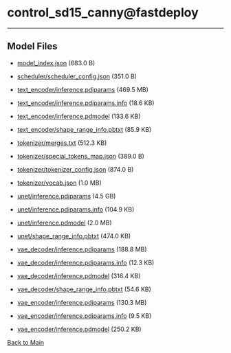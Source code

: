 
# control_sd15_canny@fastdeploy
---



## Model Files

- [model_index.json](https://paddlenlp.bj.bcebos.com/models/community/takuma104/control_sd15_canny@fastdeploy/model_index.json) (683.0 B)

- [scheduler/scheduler_config.json](https://paddlenlp.bj.bcebos.com/models/community/takuma104/control_sd15_canny@fastdeploy/scheduler/scheduler_config.json) (351.0 B)

- [text_encoder/inference.pdiparams](https://paddlenlp.bj.bcebos.com/models/community/takuma104/control_sd15_canny@fastdeploy/text_encoder/inference.pdiparams) (469.5 MB)

- [text_encoder/inference.pdiparams.info](https://paddlenlp.bj.bcebos.com/models/community/takuma104/control_sd15_canny@fastdeploy/text_encoder/inference.pdiparams.info) (18.6 KB)

- [text_encoder/inference.pdmodel](https://paddlenlp.bj.bcebos.com/models/community/takuma104/control_sd15_canny@fastdeploy/text_encoder/inference.pdmodel) (133.6 KB)

- [text_encoder/shape_range_info.pbtxt](https://paddlenlp.bj.bcebos.com/models/community/takuma104/control_sd15_canny@fastdeploy/text_encoder/shape_range_info.pbtxt) (85.9 KB)

- [tokenizer/merges.txt](https://paddlenlp.bj.bcebos.com/models/community/takuma104/control_sd15_canny@fastdeploy/tokenizer/merges.txt) (512.3 KB)

- [tokenizer/special_tokens_map.json](https://paddlenlp.bj.bcebos.com/models/community/takuma104/control_sd15_canny@fastdeploy/tokenizer/special_tokens_map.json) (389.0 B)

- [tokenizer/tokenizer_config.json](https://paddlenlp.bj.bcebos.com/models/community/takuma104/control_sd15_canny@fastdeploy/tokenizer/tokenizer_config.json) (874.0 B)

- [tokenizer/vocab.json](https://paddlenlp.bj.bcebos.com/models/community/takuma104/control_sd15_canny@fastdeploy/tokenizer/vocab.json) (1.0 MB)

- [unet/inference.pdiparams](https://paddlenlp.bj.bcebos.com/models/community/takuma104/control_sd15_canny@fastdeploy/unet/inference.pdiparams) (4.5 GB)

- [unet/inference.pdiparams.info](https://paddlenlp.bj.bcebos.com/models/community/takuma104/control_sd15_canny@fastdeploy/unet/inference.pdiparams.info) (104.9 KB)

- [unet/inference.pdmodel](https://paddlenlp.bj.bcebos.com/models/community/takuma104/control_sd15_canny@fastdeploy/unet/inference.pdmodel) (2.0 MB)

- [unet/shape_range_info.pbtxt](https://paddlenlp.bj.bcebos.com/models/community/takuma104/control_sd15_canny@fastdeploy/unet/shape_range_info.pbtxt) (474.0 KB)

- [vae_decoder/inference.pdiparams](https://paddlenlp.bj.bcebos.com/models/community/takuma104/control_sd15_canny@fastdeploy/vae_decoder/inference.pdiparams) (188.8 MB)

- [vae_decoder/inference.pdiparams.info](https://paddlenlp.bj.bcebos.com/models/community/takuma104/control_sd15_canny@fastdeploy/vae_decoder/inference.pdiparams.info) (12.3 KB)

- [vae_decoder/inference.pdmodel](https://paddlenlp.bj.bcebos.com/models/community/takuma104/control_sd15_canny@fastdeploy/vae_decoder/inference.pdmodel) (316.4 KB)

- [vae_decoder/shape_range_info.pbtxt](https://paddlenlp.bj.bcebos.com/models/community/takuma104/control_sd15_canny@fastdeploy/vae_decoder/shape_range_info.pbtxt) (54.6 KB)

- [vae_encoder/inference.pdiparams](https://paddlenlp.bj.bcebos.com/models/community/takuma104/control_sd15_canny@fastdeploy/vae_encoder/inference.pdiparams) (130.3 MB)

- [vae_encoder/inference.pdiparams.info](https://paddlenlp.bj.bcebos.com/models/community/takuma104/control_sd15_canny@fastdeploy/vae_encoder/inference.pdiparams.info) (9.5 KB)

- [vae_encoder/inference.pdmodel](https://paddlenlp.bj.bcebos.com/models/community/takuma104/control_sd15_canny@fastdeploy/vae_encoder/inference.pdmodel) (250.2 KB)


[Back to Main](../../)